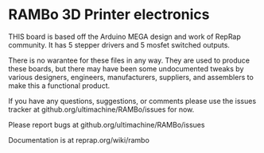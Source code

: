 RAMBo 3D Printer electronics
=====

THIS board is based off the Arduino MEGA design and work of RepRap community. It has 5 stepper drivers and 5 mosfet switched outputs.

There is no warantee for these files in any way. They are used to produce these boards, but there may have been some undocumented tweaks by various designers, engineers, manufacturers, suppliers, and assemblers to make this a functional product.

If you have any questions, suggestions, or comments please use the issues tracker at github.org/ultimachine/RAMBo/issues for now.

Please report bugs at github.org/ultimachine/RAMBo/issues

Documentation is at reprap.org/wiki/rambo
